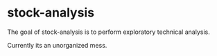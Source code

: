 
<!-- README.md is generated from README.Rmd. Please edit that file -->

# stock-analysis

<!-- badges: start -->
<!-- badges: end -->

The goal of stock-analysis is to perform exploratory technical analysis.

Currently its an unorganized mess.
